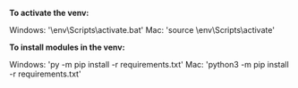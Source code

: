 

**To activate the venv:**

Windows:
'\env\Scripts\activate.bat'
Mac:
'source \env\Scripts\activate'

**To install modules in the venv:**

Windows:
'py -m pip install -r requirements.txt'
Mac:
'python3 -m pip install -r requirements.txt'